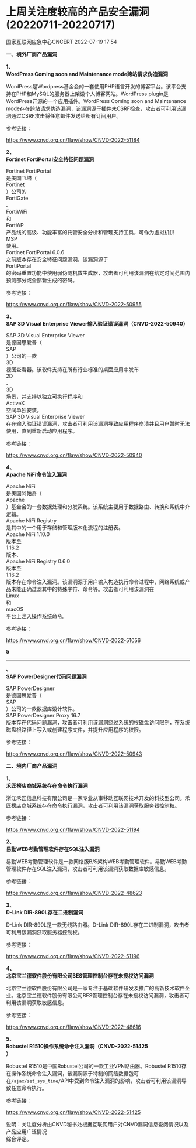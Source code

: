 #  上周关注度较高的产品安全漏洞(20220711-20220717)   
 国家互联网应急中心CNCERT   2022-07-19 17:54  
  
**一、境外厂商产品漏洞**  
  
**1、**  
**WordPress Coming soon and Maintenance mode跨站请求伪造漏洞**  
  
WordPress是Wordpress基金会的一套使用PHP语言开发的博客平台。该平台支持在PHP和MySQL的服务器上架设个人博客网站。WordPress plugin是WordPress开源的一个应用插件。WordPress Coming soon and
Maintenance mode存在跨站请求伪造漏洞，该漏洞源于插件未CSRF检查，攻击者可利用该漏洞通过CSRF攻击将任意邮件发送给所有订阅用户。  
  
参考链接：  
  
https://www.cnvd.org.cn/flaw/show/CNVD-2022-51184  
  
**2、**  
**Fortinet FortiPortal安全特征问题漏洞**  
  
Fortinet FortiPortal  
是美国飞塔（  
Fortinet  
）公司的  
FortiGate  
、  
FortiWiFi  
和  
FortiAP  
产品线的高级、功能丰富的托管安全分析和管理支持工具，可作为虚拟机供  
MSP  
使用。  
Fortinet FortiPortal 6.0.6  
之前版本存在安全特征问题漏洞，该漏洞源于  
FortiPortal   
的密码重置功能中使用弱伪随机数生成器，攻击者可利用该漏洞在给定时间范围内预测部分或全部新生成的密码。  
  
参考链接：  
  
https://www.cnvd.org.cn/flaw/show/CNVD-2022-50955  
  
**3、**  
**SAP 3D Visual Enterprise Viewer输入验证错误漏洞（CNVD-2022-50940）**  
  
SAP 3D Visual Enterprise Viewer  
是德国思爱普（  
SAP  
）公司的一款  
3D  
视图查看器。该软件支持在所有行业标准的桌面应用中发布  
2D  
、  
3D  
场景，并支持以独立可执行程序和  
ActiveX  
空间单独安装。  
SAP 3D Visual Enterprise
Viewer  
存在输入验证错误漏洞，攻击者可利用该漏洞导致应用程序崩溃并且用户暂时无法使用，直到重新启动应用程序。  
  
参考链接：  
  
https://www.cnvd.org.cn/flaw/show/CNVD-2022-50940  
  
**4、**  
**Apache NiFi命令注入漏洞**  
  
Apache NiFi  
是美国阿帕奇（  
Apache  
）基金会的一套数据处理和分发系统。该系统主要用于数据路由、转换和系统中介逻辑。  
Apache NiFi Registry  
是其中的一个用于存储和管理版本化流程的注册表。  
Apache NiFi 1.10.0  
版本至  
1.16.2  
版本、  
Apache NiFi Registry 0.6.0  
版本至  
1.16.2  
版本存在命令注入漏洞。该漏洞源于用户输入构造执行命令过程中，网络系统或产品未能正确过滤其中的特殊字符、命令等。攻击者可利用该漏洞在  
Linux  
和  
macOS  
平台上注入操作系统命令。  
  
参考链接：  
  
https://www.cnvd.org.cn/flaw/show/CNVD-2022-51056  
  
**5**  
****  
**、**  
**SAP PowerDesigner代码问题漏洞**  
  
SAP PowerDesigner  
是德国思爱普（  
SAP  
）公司的一款数据库设计软件。  
SAP PowerDesigner Proxy
16.7  
版本存在代码问题漏洞，攻击者可利用该漏洞绕过系统的根磁盘访问限制，在系统磁盘根路径上写入或创建程序文件，并提升应用程序的权限。  
  
参考链接：  
  
https://www.cnvd.org.cn/flaw/show/CNVD-2022-50943  
  
  
**二、境内厂商产品漏洞**  
  
**1、**  
**禾匠榜店商城系统存在命令执行漏洞**  
  
浙江禾匠信息科技有限公司是一家专业从事移动互联网技术开发的科技型公司。禾匠榜店商城系统存在命令执行漏洞，攻击者可利用该漏洞获取服务器控制权。  
  
参考链接：  
  
https://www.cnvd.org.cn/flaw/show/CNVD-2022-51194  
  
**2、**  
**易勤WEB考勤管理软件存在SQL注入漏洞**  
  
易勤WEB考勤管理软件是一款网络版B/S架构WEB考勤管理软件。易勤WEB考勤管理软件存在SQL注入漏洞，攻击者可利用该漏洞获取数据库敏感信息。  
  
参考链接：  
  
https://www.cnvd.org.cn/flaw/show/CNVD-2022-48623  
  
**3、**  
**D-Link DIR-890L存在二进制漏洞**  
  
  
D-Link DIR-890L是一款无线路由器。D-Link DIR-890L存在二进制漏洞，攻击者可利用该漏洞获取服务器控制权。  
  
参考链接：  
  
https://www.cnvd.org.cn/flaw/show/CNVD-2022-51196  
  
**4、**  
**北京宝兰德软件股份有限公司BES管理控制台存在未授权访问漏洞**  
  
北京宝兰德软件股份有限公司是一家专注于基础软件研发及推广的高新技术软件企业。北京宝兰德软件股份有限公司BES管理控制台存在未授权访问漏洞，攻击者可利用该漏洞获取敏感信息。  
  
参考链接：  
  
https://www.cnvd.org.cn/flaw/show/CNVD-2022-48616  
  
**5、**  
**Robustel R1510操作系统命令注入漏洞（CNVD-2022-51425**  
**）**  
  
Robustel R1510是中国Robustel公司的一款工业VPN路由器。Robustel R1510存在操作系统命令注入漏洞，该漏洞源于特制的网络数据包可在`/ajax/set_sys_time/`API中受到命令注入漏洞的影响，攻击者可利用该漏洞导致任意命令执行。  
  
参考链接：  
  
https://www.cnvd.org.cn/flaw/show/CNVD-2022-51425  
  
  
说明：关注度分析由CNVD秘书处根据互联网用户对CNVD漏洞信息查阅情况以及产品应用广泛情况  
综合评定。  
  
